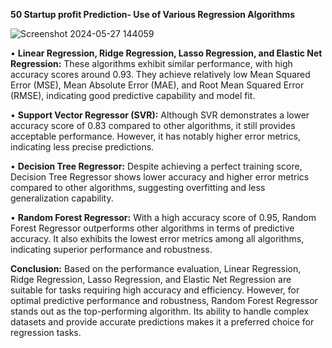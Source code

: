 **50 Startup profit Prediction- Use of Various Regression Algorithms**

![Screenshot 2024-05-27 144059](https://github.com/Kai1817/50-Startups-profit-predictions-using-various-regression-algorithms/assets/130749315/a508876a-7e8f-46f7-babe-3a911a204906)

•	**Linear Regression, Ridge Regression, Lasso Regression, and Elastic Net Regression:** These algorithms exhibit similar performance, with high accuracy scores around 0.93. They achieve relatively low Mean Squared Error (MSE), Mean Absolute Error (MAE), and Root Mean Squared Error (RMSE), indicating good predictive capability and model fit.

•	**Support Vector Regressor (SVR):** Although SVR demonstrates a lower accuracy score of 0.83 compared to other algorithms, it still provides acceptable performance. However, it has notably higher error metrics, indicating less precise predictions.

•	**Decision Tree Regressor:** Despite achieving a perfect training score, Decision Tree Regressor shows lower accuracy and higher error metrics compared to other algorithms, suggesting overfitting and less generalization capability.

•	**Random Forest Regressor:** With a high accuracy score of 0.95, Random Forest Regressor outperforms other algorithms in terms of predictive accuracy. It also exhibits the lowest error metrics among all algorithms, indicating superior performance and robustness.


**Conclusion:**
Based on the performance evaluation, Linear Regression, Ridge Regression, Lasso Regression, and Elastic Net Regression are suitable for tasks requiring high accuracy and efficiency. However, for optimal predictive performance and robustness, Random Forest Regressor stands out as the top-performing algorithm. Its ability to handle complex datasets and provide accurate predictions makes it a preferred choice for regression tasks.
